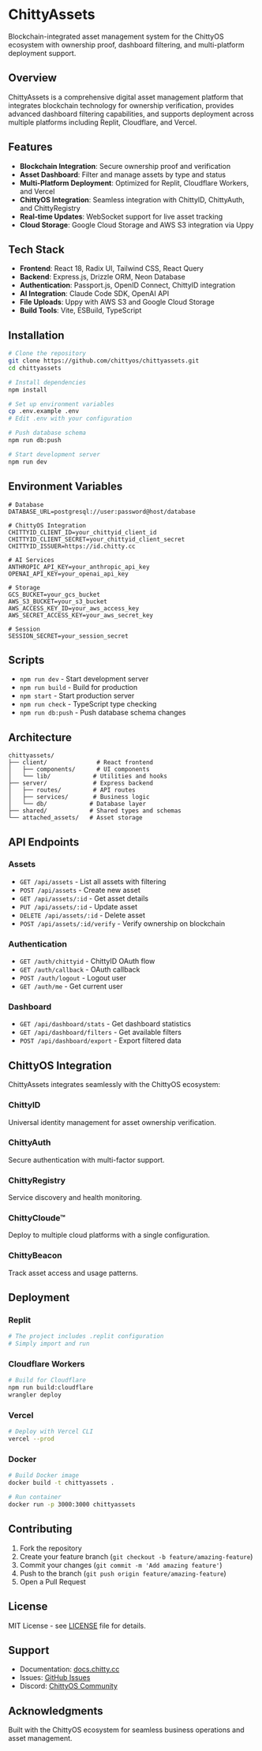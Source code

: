 # ChittyAssets

Blockchain-integrated asset management system for the ChittyOS ecosystem with ownership proof, dashboard filtering, and multi-platform deployment support.

## Overview

ChittyAssets is a comprehensive digital asset management platform that integrates blockchain technology for ownership verification, provides advanced dashboard filtering capabilities, and supports deployment across multiple platforms including Replit, Cloudflare, and Vercel.

## Features

- **Blockchain Integration**: Secure ownership proof and verification
- **Asset Dashboard**: Filter and manage assets by type and status
- **Multi-Platform Deployment**: Optimized for Replit, Cloudflare Workers, and Vercel
- **ChittyOS Integration**: Seamless integration with ChittyID, ChittyAuth, and ChittyRegistry
- **Real-time Updates**: WebSocket support for live asset tracking
- **Cloud Storage**: Google Cloud Storage and AWS S3 integration via Uppy

## Tech Stack

- **Frontend**: React 18, Radix UI, Tailwind CSS, React Query
- **Backend**: Express.js, Drizzle ORM, Neon Database
- **Authentication**: Passport.js, OpenID Connect, ChittyID integration
- **AI Integration**: Claude Code SDK, OpenAI API
- **File Uploads**: Uppy with AWS S3 and Google Cloud Storage
- **Build Tools**: Vite, ESBuild, TypeScript

## Installation

```bash
# Clone the repository
git clone https://github.com/chittyos/chittyassets.git
cd chittyassets

# Install dependencies
npm install

# Set up environment variables
cp .env.example .env
# Edit .env with your configuration

# Push database schema
npm run db:push

# Start development server
npm run dev
```

## Environment Variables

```env
# Database
DATABASE_URL=postgresql://user:password@host/database

# ChittyOS Integration
CHITTYID_CLIENT_ID=your_chittyid_client_id
CHITTYID_CLIENT_SECRET=your_chittyid_client_secret
CHITTYID_ISSUER=https://id.chitty.cc

# AI Services
ANTHROPIC_API_KEY=your_anthropic_api_key
OPENAI_API_KEY=your_openai_api_key

# Storage
GCS_BUCKET=your_gcs_bucket
AWS_S3_BUCKET=your_s3_bucket
AWS_ACCESS_KEY_ID=your_aws_access_key
AWS_SECRET_ACCESS_KEY=your_aws_secret_key

# Session
SESSION_SECRET=your_session_secret
```

## Scripts

- `npm run dev` - Start development server
- `npm run build` - Build for production
- `npm start` - Start production server
- `npm run check` - TypeScript type checking
- `npm run db:push` - Push database schema changes

## Architecture

```
chittyassets/
├── client/              # React frontend
│   ├── components/      # UI components
│   └── lib/            # Utilities and hooks
├── server/             # Express backend
│   ├── routes/         # API routes
│   ├── services/       # Business logic
│   └── db/            # Database layer
├── shared/            # Shared types and schemas
└── attached_assets/   # Asset storage
```

## API Endpoints

### Assets
- `GET /api/assets` - List all assets with filtering
- `POST /api/assets` - Create new asset
- `GET /api/assets/:id` - Get asset details
- `PUT /api/assets/:id` - Update asset
- `DELETE /api/assets/:id` - Delete asset
- `POST /api/assets/:id/verify` - Verify ownership on blockchain

### Authentication
- `GET /auth/chittyid` - ChittyID OAuth flow
- `GET /auth/callback` - OAuth callback
- `POST /auth/logout` - Logout user
- `GET /auth/me` - Get current user

### Dashboard
- `GET /api/dashboard/stats` - Get dashboard statistics
- `GET /api/dashboard/filters` - Get available filters
- `POST /api/dashboard/export` - Export filtered data

## ChittyOS Integration

ChittyAssets integrates seamlessly with the ChittyOS ecosystem:

### ChittyID
Universal identity management for asset ownership verification.

### ChittyAuth
Secure authentication with multi-factor support.

### ChittyRegistry
Service discovery and health monitoring.

### ChittyCloude™
Deploy to multiple cloud platforms with a single configuration.

### ChittyBeacon
Track asset access and usage patterns.

## Deployment

### Replit
```bash
# The project includes .replit configuration
# Simply import and run
```

### Cloudflare Workers
```bash
# Build for Cloudflare
npm run build:cloudflare
wrangler deploy
```

### Vercel
```bash
# Deploy with Vercel CLI
vercel --prod
```

### Docker
```bash
# Build Docker image
docker build -t chittyassets .

# Run container
docker run -p 3000:3000 chittyassets
```

## Contributing

1. Fork the repository
2. Create your feature branch (`git checkout -b feature/amazing-feature`)
3. Commit your changes (`git commit -m 'Add amazing feature'`)
4. Push to the branch (`git push origin feature/amazing-feature`)
5. Open a Pull Request

## License

MIT License - see [LICENSE](LICENSE) file for details.

## Support

- Documentation: [docs.chitty.cc](https://docs.chitty.cc)
- Issues: [GitHub Issues](https://github.com/chittyos/chittyassets/issues)
- Discord: [ChittyOS Community](https://discord.gg/chittyos)

## Acknowledgments

Built with the ChittyOS ecosystem for seamless business operations and asset management.